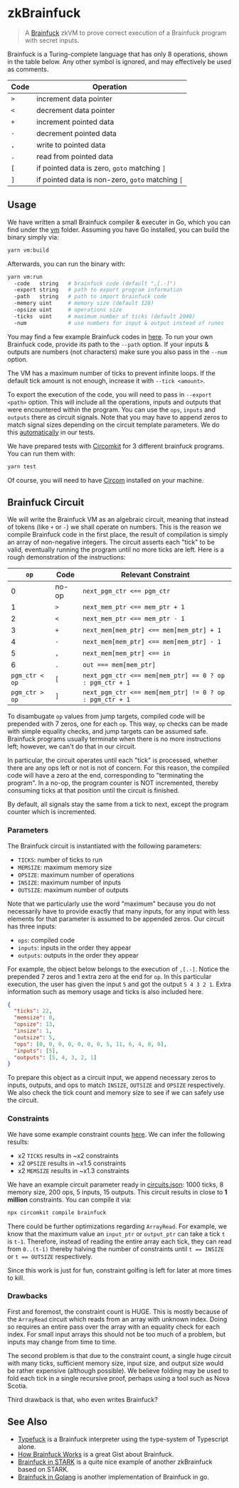 # zkBrainfuck

> A [Brainfuck](https://en.wikipedia.org/wiki/Brainfuck) zkVM to prove correct execution of a Brainfuck program with secret inputs.

Brainfuck is a Turing-complete language that has only 8 operations, shown in the table below. Any other symbol is ignored, and may effectively be used as comments.

| Code | Operation                                        |
| ---- | ------------------------------------------------ |
| `>`  | increment data pointer                           |
| `<`  | decrement data pointer                           |
| `+`  | increment pointed data                           |
| `-`  | decrement pointed data                           |
| `,`  | write to pointed data                            |
| `.`  | read from pointed data                           |
| `[`  | if pointed data is zero, `goto` matching `]`     |
| `]`  | if pointed data is non-zero, `goto` matching `[` |

## Usage

We have written a small Brainfuck compiler & executer in Go, which you can find under the [vm](./vm/) folder. Assuming you have Go installed, you can build the binary simply via:

```sh
yarn vm:build
```

Afterwards, you can run the binary with:

```sh
yarn vm:run
  -code   string   # brainfuck code (default ",[.-]")
  -export string   # path to export program information
  -path   string   # path to import brainfuck code
  -memory uint     # memory size (default 128)
  -opsize uint     # operations size
  -ticks  uint     # maximum number of ticks (default 2048)
  -num             # use numbers for input & output instead of runes
```

You may find a few example Brainfuck codes in [here](./vm/sample). To run your own Brainfuck code, provide its path to the `--path` option. If your inputs & outputs are numbers (not characters) make sure you also pass in the `--num` option.

The VM has a maximum number of ticks to prevent infinite loops. If the default tick amount is not enough, increase it with `--tick <amount>`.

To export the execution of the code, you will need to pass in `--export <path>` option. This will include all the operations, inputs and outputs that were encountered within the program. You can use the `ops`, `inputs` and `outputs` there as circuit signals. Note that you may have to append zeros to match signal sizes depending on the circuit template parameters. We do this [automatically](./tests/utils/index.ts) in our tests.

We have prepared tests with [Circomkit](https://github.com/erhant/circomkit) for 3 different brainfuck programs. You can run them with:

```sh
yarn test
```

Of course, you will need to have [Circom](https://docs.circom.io/) installed on your machine.

## Brainfuck Circuit

We will write the Brainfuck VM as an algebraic circuit, meaning that instead of tokens (like `+` or `-`) we shall operate on numbers. This is the reason we compile Brainfuck code in the first place, the result of compilation is simply an array of non-negative integers. The circuit asserts each "tick" to be valid, eventually running the program until no more ticks are left. Here is a rough demonstration of the instructions:

| `op`           | Code  | Relevant Constraint                                     |
| -------------- | ----- | ------------------------------------------------------- |
| 0              | no-op | `next_pgm_ctr <== pgm_ctr`                              |
| 1              | `>`   | `next_mem_ptr <== mem_ptr + 1`                          |
| 2              | `<`   | `next_mem_ptr <== mem_ptr - 1`                          |
| 3              | `+`   | `next_mem[mem_ptr] <== mem[mem_ptr] + 1`                |
| 4              | `-`   | `next_mem[mem_ptr] <== mem[mem_ptr] - 1`                |
| 5              | `,`   | `next_mem[mem_ptr] <== in`                              |
| 6              | `.`   | `out === mem[mem_ptr]`                                  |
| `pgm_ctr < op` | `[`   | `next_pgm_ctr <== mem[mem_ptr] == 0 ? op : pgm_ctr + 1` |
| `pgm_ctr > op` | `]`   | `next_pgm_ctr <== mem[mem_ptr] != 0 ? op : pgm_ctr + 1` |

To disambugate `op` values from jump targets, compiled code will be prepended with 7 zeros, one for each `op`. This way, `op` checks can be made with simple equality checks, and jump targets can be assumed safe. Brainfuck programs usually terminate when there is no more instructions left; however, we can't do that in our circuit.

In particular, the circuit operates until each "tick" is processed, whether there are any ops left or not is not of concern. For this reason, the compiled code will have a zero at the end, corresponding to "terminating the program". In a no-op, the program counter is NOT incremented, thereby consuming ticks at that position until the circuit is finished.

By default, all signals stay the same from a tick to next, except the program counter which is incremented.

### Parameters

The Brainfuck circuit is instantiated with the following parameters:

- `TICKS`: number of ticks to run
- `MEMSIZE`: maximum memory size
- `OPSIZE`: maximum number of operations
- `INSIZE`: maximum number of inputs
- `OUTSIZE`: maximum number of outputs

Note that we particularly use the word "maximum" because you do not necessarily have to provide exactly that many inputs, for any input with less elements for that parameter is assumed to be appended zeros. Our circuit has three inputs:

- `ops`: compiled code
- `inputs`: inputs in the order they appear
- `outputs`: outputs in the order they appear

For example, the object below belongs to the execution of `,[.-]`. Notice the prepended 7 zeros and 1 extra zero at the end for `op`. In this particular execution, the user has given the input `5` and got the output `5 4 3 2 1`. Extra information such as memory usage and ticks is also included here.

```json
{
  "ticks": 22,
  "memsize": 0,
  "opsize": 13,
  "insize": 1,
  "outsize": 5,
  "ops": [0, 0, 0, 0, 0, 0, 0, 5, 11, 6, 4, 8, 0],
  "inputs": [5],
  "outputs": [5, 4, 3, 2, 1]
}
```

To prepare this object as a circuit input, we append necessary zeros to inputs, outputs, and ops to match `INSIZE`, `OUTSIZE` and `OPSIZE` respectively. We also check the tick count and memory size to see if we can safely use the circuit.

### Constraints

We have some example constraint counts [here](./CONSTRAINTS.md). We can infer the following results:

- x2 `TICKS` results in ~x2 constraints
- x2 `OPSIZE` results in ~x1.5 constraints
- x2 `MEMSIZE` results in ~x1.3 constraints

We have an example circuit parameter ready in [circuits.json](./circuits.json): 1000 ticks, 8 memory size, 200 ops, 5 inputs, 15 outputs. This circuit results in close to **1 million** constraints. You can compile it via:

```sh
npx circomkit compile brainfuck
```

There could be further optimizations regarding `ArrayRead`. For example, we know that the maximum value an `input_ptr` or `output_ptr` can take a tick `t` is `t-1`. Therefore, instead of reading the entire array each tick, they can read from `0..(t-1)` thereby halving the number of constraints until `t == INSIZE` or `t == OUTSIZE` respectively.

Since this work is just for fun, constraint golfing is left for later at more times to kill.

### Drawbacks

First and foremost, the constraint count is HUGE. This is mostly because of the `ArrayRead` circuit which reads from an array with unknown index. Doing so requires an entire pass over the array with an equality check for each index. For small input arrays this should not be too much of a problem, but inputs may change from time to time.

The second problem is that due to the constraint count, a single huge circuit with many ticks, sufficient memory size, input size, and output size would be rather expensive (although possible). We believe folding may be used to fold each tick in a single recursive proof, perhaps using a tool such as Nova Scotia.

Third drawback is that, who even writes Brainfuck?

## See Also

- [Typefuck](https://github.com/susisu/typefuck) is a Brainfuck interpreter using the type-system of Typescript alone.
- [How Brainfuck Works](https://gist.github.com/roachhd/dce54bec8ba55fb17d3a) is a great Gist about Brainfuck.
- [Brainfuck in STARK](https://neptune.cash/learn/brainfuck-tutorial/) is a quite nice example of another zkBrainfuck based on STARK.
- [Brainfuck in Golang](https://github.com/kgabis/brainfuck-go/blob/master/bf.go) is another implementation of Brainfuck in go.
